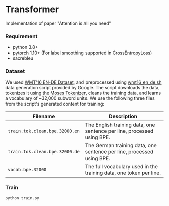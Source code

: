 # Transformer
Implementation of paper "Attention is all you need"

### Requirement

- python 3.8+
- pytorch 1.10+ (For label smoothing supported in CrossEntropyLoss)
- sacrebleu

### Dataset

We used [WMT'16 EN-DE Dataset](https://google.github.io/seq2seq/data/), and preprocessed using  [wmt16_en_de.sh](https://github.com/google/seq2seq/blob/master/bin/data/wmt16_en_de.sh) data generation script provided by Google. The script downloads the data, tokenizes it using the [Moses Tokenizer](https://github.com/moses-smt/mosesdecoder/blob/master/scripts/tokenizer/tokenizer.perl), cleans the training data, and learns a vocabulary of ~32,000 subword units. We use the following three files from the script's generated content for training:

| Filename                       | Description                                                  |
| ------------------------------ | ------------------------------------------------------------ |
| `train.tok.clean.bpe.32000.en` | The English training data, one sentence per line, processed using BPE. |
| `train.tok.clean.bpe.32000.de` | The German training data, one sentence per line, processed using BPE. |
| `vocab.bpe.32000`              | The full vocabulary used in the training data, one token per line. |

### Train

```bash
python train.py
```

